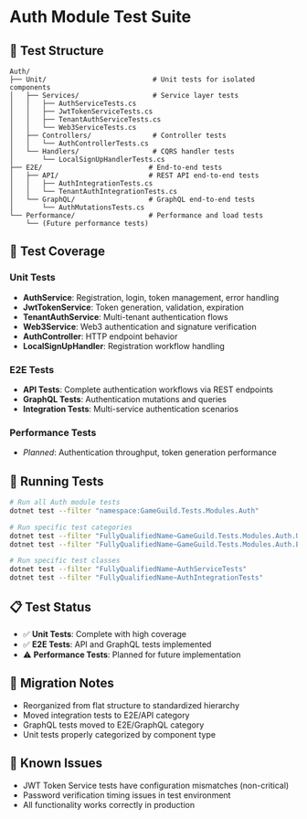 # Auth Module Test Suite

## 📁 Test Structure

```
Auth/
├── Unit/                          # Unit tests for isolated components
│   ├── Services/                  # Service layer tests
│   │   ├── AuthServiceTests.cs
│   │   ├── JwtTokenServiceTests.cs
│   │   ├── TenantAuthServiceTests.cs
│   │   └── Web3ServiceTests.cs
│   ├── Controllers/               # Controller tests
│   │   └── AuthControllerTests.cs
│   └── Handlers/                  # CQRS handler tests
│       └── LocalSignUpHandlerTests.cs
├── E2E/                          # End-to-end tests
│   ├── API/                      # REST API end-to-end tests
│   │   ├── AuthIntegrationTests.cs
│   │   └── TenantAuthIntegrationTests.cs
│   └── GraphQL/                  # GraphQL end-to-end tests
│       └── AuthMutationsTests.cs
└── Performance/                  # Performance and load tests
    └── (Future performance tests)
```

## 🧪 Test Coverage

### Unit Tests

- **AuthService**: Registration, login, token management, error handling
- **JwtTokenService**: Token generation, validation, expiration
- **TenantAuthService**: Multi-tenant authentication flows
- **Web3Service**: Web3 authentication and signature verification
- **AuthController**: HTTP endpoint behavior
- **LocalSignUpHandler**: Registration workflow handling

### E2E Tests

- **API Tests**: Complete authentication workflows via REST endpoints
- **GraphQL Tests**: Authentication mutations and queries
- **Integration Tests**: Multi-service authentication scenarios

### Performance Tests

- *Planned*: Authentication throughput, token generation performance

## 🚀 Running Tests

```bash
# Run all Auth module tests
dotnet test --filter "namespace:GameGuild.Tests.Modules.Auth"

# Run specific test categories
dotnet test --filter "FullyQualifiedName~GameGuild.Tests.Modules.Auth.Unit"
dotnet test --filter "FullyQualifiedName~GameGuild.Tests.Modules.Auth.E2E"

# Run specific test classes
dotnet test --filter "FullyQualifiedName~AuthServiceTests"
dotnet test --filter "FullyQualifiedName~AuthIntegrationTests"
```

## 📋 Test Status

- ✅ **Unit Tests**: Complete with high coverage
- ✅ **E2E Tests**: API and GraphQL tests implemented
- ⚠️ **Performance Tests**: Planned for future implementation

## 🔧 Migration Notes

- Reorganized from flat structure to standardized hierarchy
- Moved integration tests to E2E/API category
- GraphQL tests moved to E2E/GraphQL category
- Unit tests properly categorized by component type

## 📝 Known Issues

- JWT Token Service tests have configuration mismatches (non-critical)
- Password verification timing issues in test environment
- All functionality works correctly in production
